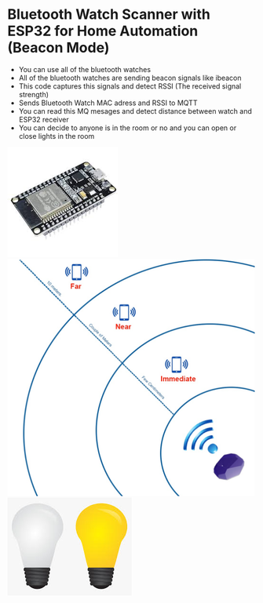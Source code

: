 # Bluetooth Watch Scanner with ESP32 for Home Automation (Beacon Mode)

* You can use all of the bluetooth watches
* All of the bluetooth watches are sending beacon signals like ibeacon
* This code captures this signals and detect RSSI (The received signal strength)
* Sends Bluetooth Watch MAC adress and RSSI to MQTT 
* You can read this MQ mesages and detect distance between watch and ESP32 receiver
* You can decide to anyone is in the room or no and you can open or close lights in the room


![alt text](https://github.com/taskma/Bluetooth_Watch_Scanner_Home_Automation/blob/master/esp32.jpeg)
![alt text](https://github.com/taskma/Bluetooth_Watch_Scanner_Home_Automation/blob/master/beacon.jpg)
![alt text](https://github.com/taskma/Bluetooth_Watch_Scanner_Home_Automation/blob/master/lamp.jpeg)
